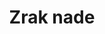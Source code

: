 ---
title: Zrak nade
color: dark-blue
order: 6
link: https://www.zraknade.com/
img_1x: browser_zraknade@1x.jpg
img_2x: browser_zraknade@2x.jpg
role: DESIGN, ILLUSTRATION, DEVELOPMENT, WORDPRESS
description: >
    "Zrak nade" is a Serbian Association of the Recipients of Psychiatric Services and Their Families. They needed a website that would be useful to many groups: patients and their relatives, volunteers who want to help their cause, people who want to donate... I've created a simple, clean website for them, with user-friendly navigation that allows visitors to quickly find the relevant information and tests in case of emergency. Folks from "Zrak nade" can also promote their trainings, seminars, forums, and workshops for the members of the Association through a simple back-end interface, and even respond to anonymous tests that visitors can take on the website.
---